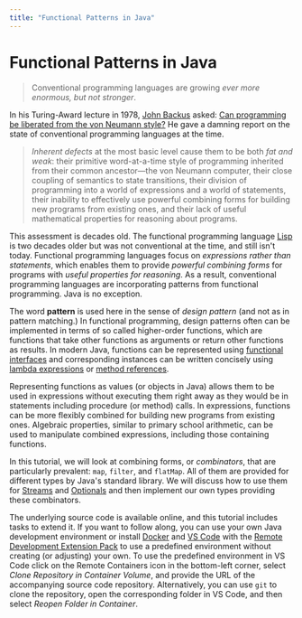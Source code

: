```yaml
---
title: "Functional Patterns in Java"
---
```


# Functional Patterns in Java

> Conventional programming languages are growing *ever more enormous, but not stronger*.

In his Turing-Award lecture in 1978,
[John Backus](https://en.wikipedia.org/wiki/John_Backus)
asked:
[Can programming be liberated from the von Neumann style?](https://www.thocp.net/biographies/papers/backus_turingaward_lecture.pdf)
He gave a damning report on the state of conventional programming languages at the time.

> *Inherent defects* at the most basic level cause them to be both *fat and weak*:
> their primitive word-at-a-time style of programming
> inherited from their common ancestor—the von Neumann computer,
> their close coupling of semantics to state transitions,
> their division of programming into a world of expressions and a world of statements,
> their inability to effectively use powerful combining forms
> for building new programs from existing ones,
> and their lack of useful mathematical properties for reasoning about programs.

This assessment is decades old.
The functional programming language
[Lisp](https://en.wikipedia.org/wiki/Lisp_(programming_language))
is two decades older but was not conventional at the time, and still isn't today.
Functional programming languages focus on *expressions rather than statements*,
which enables them to provide *powerful combining forms* for programs
with *useful properties for reasoning*.
As a result, conventional programming languages are incorporating patterns
from functional programming.
Java is no exception.

The word __pattern__ is used here in the sense of *design pattern* 
(and not as in pattern matching.)
In functional programming, design patterns often can be implemented in terms of so called 
higher-order functions, which are functions that take other functions as arguments
or return other functions as results.
In modern Java, functions can be represented using 
[functional interfaces](https://docs.oracle.com/javase/specs/jls/se14/html/jls-9.html#jls-9.8)
and corresponding instances can be written concisely using
[lambda expressions](https://docs.oracle.com/javase/tutorial/java/javaOO/lambdaexpressions.html)
or 
[method references](https://docs.oracle.com/javase/tutorial/java/javaOO/methodreferences.html).

Representing functions as values (or objects in Java) allows them to be used in expressions
without executing them right away 
as they would be in statements including procedure (or method) calls.
In expressions, functions can be more flexibly combined 
for building new programs from existing ones.
Algebraic properties, similar to primary school arithmetic, 
can be used to manipulate combined expressions, including those containing functions.

In this tutorial, we will look at combining forms, or *combinators*,
that are particularly prevalent: `map`, `filter`, and `flatMap`.
All of them are provided for different types by Java's standard library.
We will discuss how to use them for [Streams](docs/streams/) and [Optionals](docs/optionals/) and then 
implement our own types providing these combinators.

The underlying source code is available online, 
and this tutorial includes tasks to extend it.
If you want to follow along, you can use your own Java development environment
or install
[Docker](https://docs.docker.com/get-docker/)
and
[VS Code](https://code.visualstudio.com/download)
with the
[Remote Development Extension Pack](https://marketplace.visualstudio.com/items?itemName=ms-vscode-remote.vscode-remote-extensionpack)
to use a predefined environment without creating (or adjusting) your own.
To use the predefined environment in VS Code
click on the Remote Containers icon in the bottom-left corner,
select *Clone Repository in Container Volume*,
and provide the URL of the accompanying source code repository.
Alternatively, you can use `git` to clone the repository,
open the corresponding folder in VS Code,
and then select *Reopen Folder in Container*.
